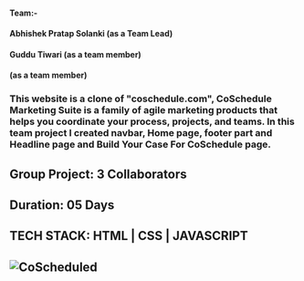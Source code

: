 <h4>Team:-<h4/>
<h4>Abhishek Pratap Solanki (as a Team Lead)<h4/>
<h4>Guddu Tiwari (as a team member)<h4/>
<h4> (as a team member)<h4/>

<h3>
This website is a clone of "coschedule.com", CoSchedule Marketing Suite is a family of agile marketing products that helps you coordinate your process, projects, and teams. In this team project I created navbar, Home page, footer part and Headline page and Build Your Case For CoSchedule page.
<h3/>

<h2>
Group Project: 3 Collaborators  
<h2/>
<h2>
  Duration: 05 Days
<h2/>
<h2>
TECH STACK: HTML | CSS | JAVASCRIPT
<h2/>

<img src="https://abhishek07788.github.io/static/media/cosheduleClone.d79edea24b18ca7055af.gif" alt="CoScheduled"/>
